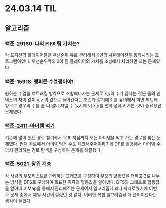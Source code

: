 # 24.03.14 TIL

## 알고리즘

### [백준-29160-나의 FIFA 팀 가치는? ](https://www.acmicpc.net/problem/29160)

각 포지션의 플레이어들을 우선순위 큐로 관리해서 K년의 시뮬레이션을 동작시키는 프로그램이었다. 우선순위큐와 0이 된 플레이어의 가치를 조심해서 처리하면 되는 문제였다.

### [백준-15918-랭퍼든 수열쟁이야!](https://www.acmicpc.net/problem/15918)

원하는 수열을 백트래킹 방식으로 조합해나가는 문제로 x,y의 수가 같다는 것은 둘의 인덱스의 차이 값이 x,y 의 값으로 들어간다는 조건과 같기에 이를 유의해서 하면 백트래킹으로 경우의 수를 좀 더 많이 쳐낼 수 있기에 이 x,y를 먼저 정하고 가는 것이 중요했던 문제였다.

### [백준-2411-아이템 먹기](https://www.acmicpc.net/problem/2411)

기존에 많이 했던 경로 찾기에서 목표 지점까지 모든 아이템을 먹고 가는 경로를 찾는 문제였다. 현재 경로에서 아이템 먹은 수도 체크해주어야하기에 DP를 활용해서 아이템 수까지 관리하는 경로 탐색을 구성하여 문제를 해결했다.

### [백준-5021-왕위 계승](https://www.acmicpc.net/problem/5021)

각 사람의 부모리스트를 관리하는 그래프를 구성하여 부모의 혈통값을 더하고 2로 나누는 방식을 DFS로 구성하여 목표한 귀족의 혈통값을 알아냈다. DFS와 그래프로 혈통값을 알아내고 Map을 통해서 관리해주는 문제여서 알고리즘이 꽤나 까다로웠기에 이번 주 문제 중에서 제일 시간이 걸렸던 것 같다. 이러한 복합 알고리즘을 더 풀어야한다는 생각이 들었다.
